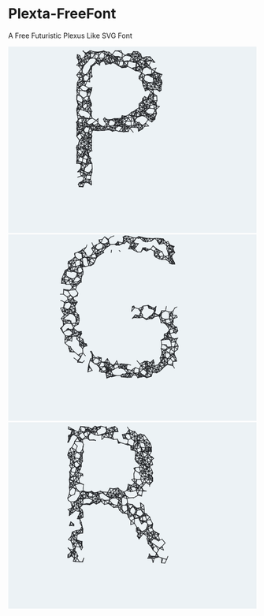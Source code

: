 # Plexta-FreeFont
A Free Futuristic Plexus Like SVG Font

![Letter P Image](https://github.com/aswinmohanme/Plexta-FreeFont/raw/master/img/P.png)
![Letter G Image](https://github.com/aswinmohanme/Plexta-FreeFont/raw/master/img/G.png)
![Letter R Image](https://github.com/aswinmohanme/Plexta-FreeFont/raw/master/img/R.png)
